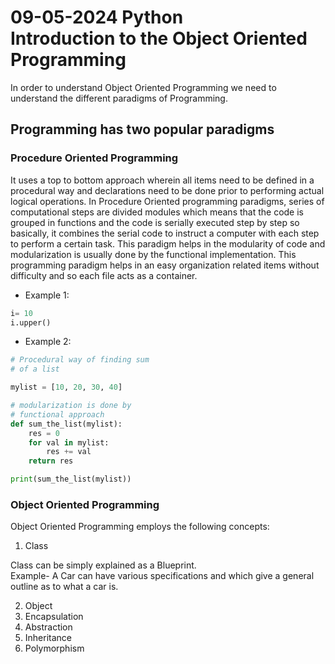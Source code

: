 # 09-05-2024 Python <br/> Introduction to the Object Oriented Programming


In order to understand Object Oriented Programming we need to understand the different paradigms of Programming.

## Programming has two popular paradigms 

### Procedure Oriented Programming

It uses a top to bottom approach wherein all items need to be defined in a procedural way and declarations need to be done prior to performing actual logical operations.
In Procedure Oriented programming paradigms, series of computational steps are divided modules which means that the code is grouped in functions and the code is serially executed step by step so basically, it combines the serial code to instruct a computer with each step to perform a certain task. This paradigm helps in the modularity of code and modularization is usually done by the functional implementation. This programming paradigm helps in an easy organization related items without difficulty and so each file acts as a container.

- Example 1: 
```Python
i= 10
i.upper()
```

- Example 2:
```python
# Procedural way of finding sum 
# of a list 

mylist = [10, 20, 30, 40] 

# modularization is done by 
# functional approach 
def sum_the_list(mylist): 
	res = 0
	for val in mylist: 
		res += val 
	return res 

print(sum_the_list(mylist)) 
```

### Object Oriented Programming

Object Oriented Programming employs the following concepts:

1. Class

Class can be simply explained as a Blueprint.<br/>
Example- A Car can have various specifications and which give a general outline as to what a car is. 

2. Object
3. Encapsulation
4. Abstraction
5. Inheritance
7. Polymorphism


